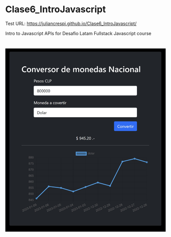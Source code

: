# Clase6_IntroJavascript

Test URL: https://juliancrespi.github.io/Clase6_IntroJavascript/

Intro to Javascript APIs for Desafio Latam Fullstack Javascript course
#

#
![image](/assets/img/Screenshot.jpg)

#
